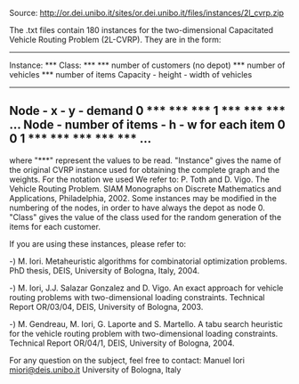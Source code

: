 Source: http://or.dei.unibo.it/sites/or.dei.unibo.it/files/instances/2l_cvrp.zip


The .txt files contain 180 instances for the two-dimensional Capacitated Vehicle Routing Problem (2L-CVRP). They are in the form:

---------------------------------------------
Instance: ***
Class: ***
   ***  number of customers (no depot)
   ***  number of vehicles
   ***  number of items
Capacity - height - width of vehicles
   ***    ***    ***
Node - x - y - demand
  0    ***    ***    ***
  1    ***    ***    ***
 ...
Node - number of items - h - w for each item
  0    0
  1    ***    ***    ***    ***    ***
 ...
---------------------------------------------

where "***" represent the values to be read.
"Instance" gives the name of the original CVRP instance used for obtaining the complete graph and the weights. For the notation we used We refer to: P. Toth and D. Vigo. The Vehicle Routing Problem. SIAM Monographs on Discrete Mathematics and Applications, Philadelphia, 2002. Some instances may be modified in the numbering of the nodes, in order to have always the depot as node 0. "Class" gives the value of the class used for the random generation of the items for each customer.

If you are using these instances, please refer to:

-) M. Iori. Metaheuristic algorithms for combinatorial optimization problems. PhD thesis, DEIS, University of Bologna, Italy, 2004.

-) M. Iori, J.J. Salazar Gonzalez and D. Vigo. An exact approach for vehicle routing problems with two-dimensional loading constraints. Technical Report OR/03/04, DEIS, University of Bologna, 2003.

-) M. Gendreau, M. Iori, G. Laporte and S. Martello. A tabu search heuristic for the vehicle routing problem with two-dimensional loading constraints. Technical Report OR/04/1, DEIS, University of Bologna, 2004.

For any question on the subject, feel free to contact:
Manuel Iori
miori@deis.unibo.it
University of Bologna, Italy
